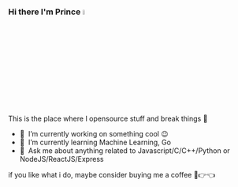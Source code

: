 ### Hi there I'm Prince <a href="https://www.gautamkrishnar.com/"><img src="https://media.giphy.com/media/hvRJCLFzcasrR4ia7z/giphy.gif" width="5%"></a>

This is the place where I opensource stuff and break things :rofl:

- 🔭 &nbsp;I’m currently working on something cool :wink:
- 🌱 &nbsp;I’m currently learning Machine Learning, Go
- 💬 &nbsp;Ask me about anything related to Javascript/C/C++/Python or NodeJS/ReactJS/Express

if you like what i do, maybe consider buying me a coffee 🥺👉👈
